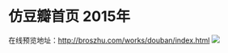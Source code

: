 # 仿豆瓣首页 2015年

在线预览地址：http://broszhu.com/works/douban/index.html
![](http://i.imgur.com/CVjF5Ok.jpg)